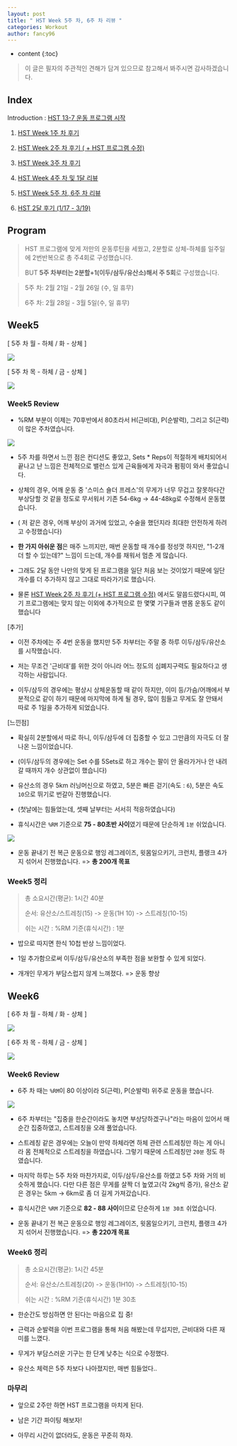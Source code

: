 ```yaml
---
layout: post
title: " HST Week 5주 차, 6주 차 리뷰 "
categories: Workout
author: fancy96
---
```

* content
  {:toc}


> 이 글은 필자의 주관적인 견해가 담겨 있으므로 참고해서 봐주시면 감사하겠습니다.

## Index

Introduction : [HST 13-7 운동 프로그램 시작]()

1. [HST Week 1주 차 후기]()

2. [HST Week 2주 차 후기 ( + HST 프로그램 수정)]()

3. [HST Week 3주 차 후기]()

4. [HST Week 4주 차 및 1달 리뷰]()

5. [HST Week 5주 차, 6주 차 리뷰]()

6. [HST 2달 후기 (1/17 - 3/19)]()

## Program

> HST 프로그램에 맞게 저만의 운동루틴을 세웠고, 2분할로 상체-하체를 일주일에 2번반복으로 총 주4회로 구성했습니다.
>
> BUT **5주 차부터는 2분할+1(이두/삼두/유산소)해서 주 5회**로 구성했습니다.


> 5주 차: 2월 21일 - 2월 26일 (수, 일 휴무)
>
> 6주 차: 2월 28일 - 3월 5일(수, 일 휴무)

## Week5

[ 5주 차 월 - 하체 /  화 - 상체 ]

![](/assets/img/workout/hst_week5_1.png)

[ 5주 차 목 - 하체 /  금 - 상체 ]

![](/assets/img/workout/hst_week5_2.png)

### Week5 Review

* %RM 부분이 이제는 70후반에서 80초라서 H(근비대), P(순발력), 그리고 S(근력)이 많은 주차였습니다.

![](/assets/img/workout/hst_week5_review.png)

* 5주 차를 하면서 느낀 점은 컨디션도 좋았고, Sets * Reps이 적절하게 배치되어서 끝나고 난 느낌은 전체적으로 밸런스 있게 근육들에게 자극과 펌핑이 와서 좋았습니다.

* 상체의 경우, 어깨 운동 중 '스미스 숄더 프레스'의 무게가 너무 무겁고 잘못하다간 부상당할 것 같을 정도로 무서워서 기존 54-6kg -> 44-48kg로 수정해서 운동했습니다.

* ( 저 같은 경우, 어깨 부상이 과거에 있었고, 수술을 했던지라 최대한 안전하게 하려고 수정했습니다)

* **한 가지 아쉬운 점**은 매주 느끼지만, 매번 운동할 때 개수를 정성껏 하지만, "1-2개 더 할 수 있는데?" 느낌이 드는데, 개수를 채워서 멈춘 게 많습니다. 

* 그래도 2달 동안 나만의 맞게 된 프로그램을 일단 처음 보는 것이었기 때문에 일단 개수를 더 추가하지 않고 그대로 따라가기로 했습니다.

* 물론 [HST Week 2주 차 후기 (+ HST 프로그램 수정)]() 에서도 말씀드렸다시피, 여기 프로그램에는 맞지 않는 이외에 추가적으로 한 몇몇 기구들과 맨몸 운동도 같이 했습니다

[추가]

* 이전 주차에는 주 4번 운동을 했지만 5주 차부터는 주말 중 하루 이두/삼두/유산소를 시작했습니다.

* 저는 무조건 '근비대'를 위한 것이 아니라 어느 정도의 심폐지구력도 필요하다고 생각하는 사람입니다.

* 이두/삼두의 경우에는 평상시 상체운동할 때 같이 하지만, 이미 등/가슴/어깨에서 부분적으로 같이 하기 때문에 마지막에 하게 될 경우, 많이 힘들고 무게도 잘 안돼서 따로 주 1일을 추가하게 되었습니다.


[느낀점]

* 확실히 2분할에서 따로 하니, 이두/삼두에 더 집중할 수 있고 그만큼의 자극도 더 잘 나온 느낌이었습니다.

* (이두/삼두의 경우에는 Set 수를 5Sets로 하고 개수는 팔이 안 올라가거나 안 내려갈 때까지 개수 상관없이 했습니다)

* 유산소의 경우 5km 러닝머신으로 하였고, 5분은 빠른 걷기(속도 : `6`), 5분은 속도 `10`으로 뛰기로 번갈아 진행했습니다.

* (첫날에는 힘들었는데, 셋째 날부터는 서서히 적응하였습니다)

* 휴식시간은 `%RM` 기준으로 **75 - 80초반 사이**였기 때문에 단순하게 `1분` 쉬었습니다.

![](/assets/img/workout/hst_recovery_time.png)

* 운동 끝내기 전 복근 운동으로 행잉 레그레이즈, 윗몸일으키기, 크런치, 플랭크 4가지 섞어서 진행했습니다. => **총 200개 목표**

### Week5 정리

> 총 소요시간(평균): 1시간 40분
>
> 순서: 유산소/스트레칭(15) -> 운동(1H 10) -> 스트레칭(10-15)
>
> 쉬는 시간 : %RM 기준(휴식시간) : 1분

* 밥으로 따지면 한식 10첩 반상 느낌이었다.

* 1일 추가함으로써 이두/삼두/유산소의 부족한 점을 보완할 수 있게 되었다.

* 개개인 무게가 부담스럽지 않게 느껴졌다. => 운동 향상

## Week6

[ 6주 차 월 - 하체 /  화 - 상체 ]

![](/assets/img/workout/hst_week6_1.png)

[ 6주 차 목 - 하체 /  금 - 상체 ]

![](/assets/img/workout/hst_week6_2.png)

### Week6 Review

* 6주 차 때는 `%RM`이 80 이상이라 S(근력), P(순발력) 위주로 운동을 했습니다.

![](/assets/img/workout/hst_week6_review.png)

* 6주 차부터는 "집중을 한순간이라도 놓치면 부상당하겠구나"라는 마음이 있어서 매 순간 집중하였고, 스트레칭을 오래 풀었습니다.

* 스트레칭 같은 경우에는 오늘이 만약 하체라면 하체 관련 스트레칭만 하는 게 아니라 몸 전체적으로 스트레칭을 하였습니다. 그렇기 때문에 스트레칭만 `20분` 정도 하였습니다.

* 마지막 하루는 5주 차와 마찬가지로, 이두/삼두/유산소를 하였고 5주 차와 거의 비슷하게 했습니다. 다만 다른 점은 무게를 살짝 더 높였고(각 2kg씩 증가), 유산소 같은 경우는 5km -> 6km로 좀 더 길게 가져갔습니다.

* 휴식시간은 `%RM` 기준으로 **82 - 88 사이**이므로 단순하게 `1분 30초` 쉬었습니다.

* 운동 끝내기 전 복근 운동으로 행잉 레그레이즈, 윗몸일으키기, 크런치, 플랭크 4가지 섞어서 진행했습니다. => **총 220개 목표**

### Week6 정리

> 총 소요시간(평균): 1시간 45분
>
> 순서: 유산소/스트레칭(20) -> 운동(1H10) -> 스트레칭(10-15)
>
> 쉬는 시간 : %RM 기준(휴식시간) 1분 30초

* 한순간도 방심하면 안 된다는 마음으로 집 중!

* 근력과 순발력을 이번 프로그램을 통해 처음 해봤는데 무섭지만, 근비대와 다른 재미를 느꼈다.

* 무게가 부담스러운 기구는 한 단계 낮추는 식으로 수정했다.

* 유산소 체력은 5주 차보다 나아졌지만, 매번 힘들었다..

### 마무리

* 앞으로 2주만 하면 HST 프로그램을 마치게 된다.

* 남은 기간 파이팅 해보자!

* 아무리 시간이 없더라도, 운동은 꾸준히 하자.